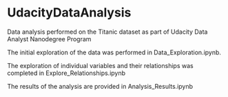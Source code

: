 # UdacityDataAnalysis
Data analysis performed on the Titanic dataset as part of Udacity Data Analyst Nanodegree Program 

The initial exploration of the data was performed in Data_Exploration.ipynb.

The exploration of individual variables and their relationships was completed in Explore_Relationships.ipynb

The results of the analysis are provided in Analysis_Results.ipynb 

